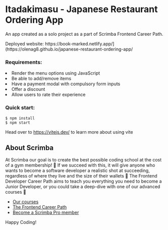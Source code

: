 # Itadakimasu - Japanese Restaurant Ordering App

An app created as a solo project as a part of Scrimba Frontend Career Path.
<p>Deployed website: https://book-marked.netlify.app/](https://olenag8.github.io/japanese-restaurant-ordering-app/ </p>

<h3>Requirements:</h3>
<li>Render the menu options using JavaScript</li>
<li>Be able to add/remove items</li>
<li>Have a payment modal with compulsory form inputs</li>
<li>Offer a discount</li>
<li>Allow users to rate their experience</li>


<h3>Quick start:</h3>

```
$ npm install
$ npm start
````

Head over to https://vitejs.dev/ to learn more about using vite
## About Scrimba

At Scrimba our goal is to create the best possible coding school at the cost of a gym membership! 💜
If we succeed with this, it will give anyone who wants to become a software developer a realistic shot at succeeding, regardless of where they live and the size of their wallets 🎉
The Frontend Developer Career Path aims to teach you everything you need to become a Junior Developer, or you could take a deep-dive with one of our advanced courses 🚀

- [Our courses](https://scrimba.com/allcourses)
- [The Frontend Career Path](https://scrimba.com/learn/frontend)
- [Become a Scrimba Pro member](https://scrimba.com/pricing)

Happy Coding!
